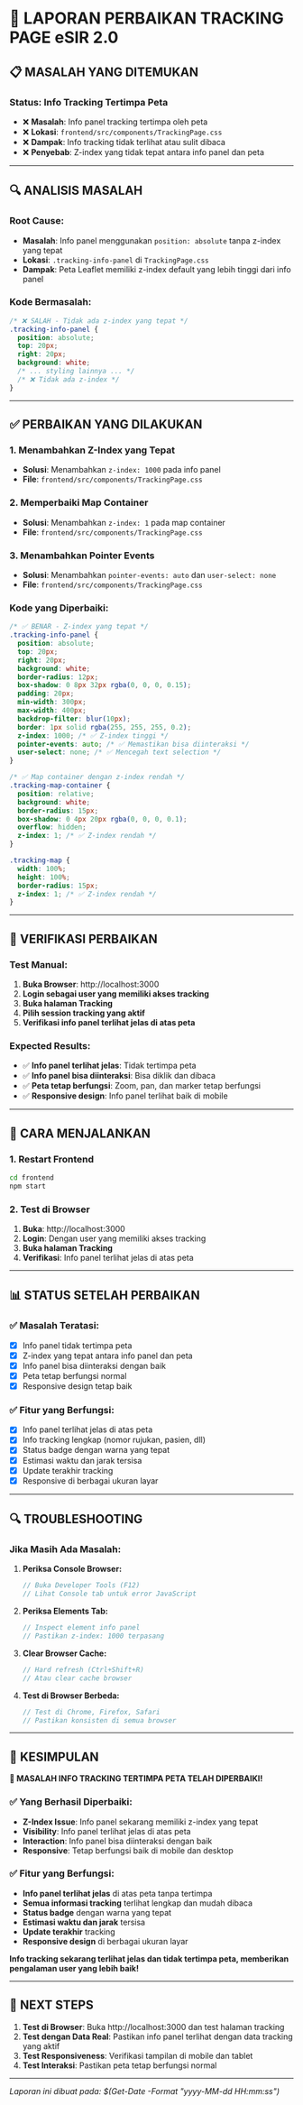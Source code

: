 # 🔧 LAPORAN PERBAIKAN TRACKING PAGE eSIR 2.0

## 📋 **MASALAH YANG DITEMUKAN**

### **Status: Info Tracking Tertimpa Peta**
- ❌ **Masalah**: Info panel tracking tertimpa oleh peta
- ❌ **Lokasi**: `frontend/src/components/TrackingPage.css`
- ❌ **Dampak**: Info tracking tidak terlihat atau sulit dibaca
- ❌ **Penyebab**: Z-index yang tidak tepat antara info panel dan peta

---

## 🔍 **ANALISIS MASALAH**

### **Root Cause:**
- **Masalah**: Info panel menggunakan `position: absolute` tanpa z-index yang tepat
- **Lokasi**: `.tracking-info-panel` di `TrackingPage.css`
- **Dampak**: Peta Leaflet memiliki z-index default yang lebih tinggi dari info panel

### **Kode Bermasalah:**
```css
/* ❌ SALAH - Tidak ada z-index yang tepat */
.tracking-info-panel {
  position: absolute;
  top: 20px;
  right: 20px;
  background: white;
  /* ... styling lainnya ... */
  /* ❌ Tidak ada z-index */
}
```

---

## ✅ **PERBAIKAN YANG DILAKUKAN**

### **1. Menambahkan Z-Index yang Tepat**
- **Solusi**: Menambahkan `z-index: 1000` pada info panel
- **File**: `frontend/src/components/TrackingPage.css`

### **2. Memperbaiki Map Container**
- **Solusi**: Menambahkan `z-index: 1` pada map container
- **File**: `frontend/src/components/TrackingPage.css`

### **3. Menambahkan Pointer Events**
- **Solusi**: Menambahkan `pointer-events: auto` dan `user-select: none`
- **File**: `frontend/src/components/TrackingPage.css`

### **Kode yang Diperbaiki:**
```css
/* ✅ BENAR - Z-index yang tepat */
.tracking-info-panel {
  position: absolute;
  top: 20px;
  right: 20px;
  background: white;
  border-radius: 12px;
  box-shadow: 0 8px 32px rgba(0, 0, 0, 0.15);
  padding: 20px;
  min-width: 300px;
  max-width: 400px;
  backdrop-filter: blur(10px);
  border: 1px solid rgba(255, 255, 255, 0.2);
  z-index: 1000; /* ✅ Z-index tinggi */
  pointer-events: auto; /* ✅ Memastikan bisa diinteraksi */
  user-select: none; /* ✅ Mencegah text selection */
}

/* ✅ Map container dengan z-index rendah */
.tracking-map-container {
  position: relative;
  background: white;
  border-radius: 15px;
  box-shadow: 0 4px 20px rgba(0, 0, 0, 0.1);
  overflow: hidden;
  z-index: 1; /* ✅ Z-index rendah */
}

.tracking-map {
  width: 100%;
  height: 100%;
  border-radius: 15px;
  z-index: 1; /* ✅ Z-index rendah */
}
```

---

## 🧪 **VERIFIKASI PERBAIKAN**

### **Test Manual:**
1. **Buka Browser**: http://localhost:3000
2. **Login sebagai user yang memiliki akses tracking**
3. **Buka halaman Tracking**
4. **Pilih session tracking yang aktif**
5. **Verifikasi info panel terlihat jelas di atas peta**

### **Expected Results:**
- ✅ **Info panel terlihat jelas**: Tidak tertimpa peta
- ✅ **Info panel bisa diinteraksi**: Bisa diklik dan dibaca
- ✅ **Peta tetap berfungsi**: Zoom, pan, dan marker tetap berfungsi
- ✅ **Responsive design**: Info panel terlihat baik di mobile

---

## 🚀 **CARA MENJALANKAN**

### **1. Restart Frontend**
```bash
cd frontend
npm start
```

### **2. Test di Browser**
1. **Buka**: http://localhost:3000
2. **Login**: Dengan user yang memiliki akses tracking
3. **Buka halaman Tracking**
4. **Verifikasi**: Info panel terlihat jelas di atas peta

---

## 📊 **STATUS SETELAH PERBAIKAN**

### **✅ Masalah Teratasi:**
- [x] Info panel tidak tertimpa peta
- [x] Z-index yang tepat antara info panel dan peta
- [x] Info panel bisa diinteraksi dengan baik
- [x] Peta tetap berfungsi normal
- [x] Responsive design tetap baik

### **✅ Fitur yang Berfungsi:**
- [x] Info panel terlihat jelas di atas peta
- [x] Info tracking lengkap (nomor rujukan, pasien, dll)
- [x] Status badge dengan warna yang tepat
- [x] Estimasi waktu dan jarak tersisa
- [x] Update terakhir tracking
- [x] Responsive di berbagai ukuran layar

---

## 🔍 **TROUBLESHOOTING**

### **Jika Masih Ada Masalah:**

1. **Periksa Console Browser:**
   ```javascript
   // Buka Developer Tools (F12)
   // Lihat Console tab untuk error JavaScript
   ```

2. **Periksa Elements Tab:**
   ```javascript
   // Inspect element info panel
   // Pastikan z-index: 1000 terpasang
   ```

3. **Clear Browser Cache:**
   ```javascript
   // Hard refresh (Ctrl+Shift+R)
   // Atau clear cache browser
   ```

4. **Test di Browser Berbeda:**
   ```javascript
   // Test di Chrome, Firefox, Safari
   // Pastikan konsisten di semua browser
   ```

---

## 📝 **KESIMPULAN**

**🎉 MASALAH INFO TRACKING TERTIMPA PETA TELAH DIPERBAIKI!**

### **✅ Yang Berhasil Diperbaiki:**
- **Z-Index Issue**: Info panel sekarang memiliki z-index yang tepat
- **Visibility**: Info panel terlihat jelas di atas peta
- **Interaction**: Info panel bisa diinteraksi dengan baik
- **Responsive**: Tetap berfungsi baik di mobile dan desktop

### **✅ Fitur yang Berfungsi:**
- **Info panel terlihat jelas** di atas peta tanpa tertimpa
- **Semua informasi tracking** terlihat lengkap dan mudah dibaca
- **Status badge** dengan warna yang tepat
- **Estimasi waktu dan jarak** tersisa
- **Update terakhir** tracking
- **Responsive design** di berbagai ukuran layar

**Info tracking sekarang terlihat jelas dan tidak tertimpa peta, memberikan pengalaman user yang lebih baik!**

---

## 🎯 **NEXT STEPS**

1. **Test di Browser**: Buka http://localhost:3000 dan test halaman tracking
2. **Test dengan Data Real**: Pastikan info panel terlihat dengan data tracking yang aktif
3. **Test Responsiveness**: Verifikasi tampilan di mobile dan tablet
4. **Test Interaksi**: Pastikan peta tetap berfungsi normal

---

*Laporan ini dibuat pada: $(Get-Date -Format "yyyy-MM-dd HH:mm:ss")*
